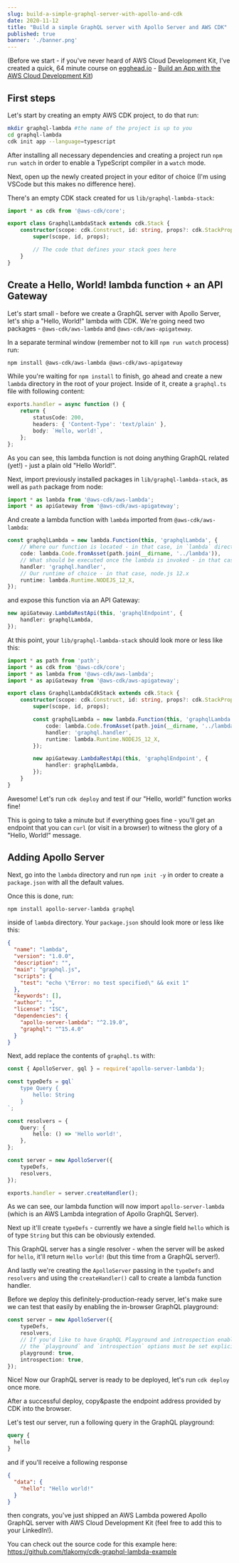 ```yaml
---
slug: build-a-simple-graphql-server-with-apollo-and-cdk
date: 2020-11-12
title: "Build a simple GraphQL server with Apollo Server and AWS CDK"
published: true
banner: './banner.png'
---
```


(Before we start - if you've never heard of AWS Cloud Development Kit, I've created a quick, 64 minute course on [egghead.io](https://egghead.io/s/km6vr) - [Build an App with the AWS Cloud Development Kit](https://egghead.io/courses/build-an-app-with-the-aws-cloud-development-kit?af=6p5abz))

## First steps

Let's start by creating an empty AWS CDK project, to do that run:

```bash
mkdir graphql-lambda #the name of the project is up to you
cd graphql-lambda
cdk init app --language=typescript
```

After installing all necessary dependencies and creating a project run `npm run watch` in order to enable a TypeScript compiler in a `watch` mode.

Next, open up the newly created project in your editor of choice (I'm using VSCode but this makes no difference here).

There's an empty CDK stack created for us `lib/graphql-lambda-stack`:

```ts
import * as cdk from '@aws-cdk/core';

export class GraphqlLambdaStack extends cdk.Stack {
    constructor(scope: cdk.Construct, id: string, props?: cdk.StackProps) {
        super(scope, id, props);

        // The code that defines your stack goes here
    }
}
```

## Create a Hello, World! lambda function + an API Gateway

Let's start small - before we create a GraphQL server with Apollo Server, let's ship a "Hello, World!" lambda with CDK. We're going need two packages - `@aws-cdk/aws-lambda` and `@aws-cdk/aws-apigateway`.

In a separate terminal window (remember not to kill `npm run watch` process) run:

```bash
npm install @aws-cdk/aws-lambda @aws-cdk/aws-apigateway
```

While you're waiting for `npm install` to finish, go ahead and create a new `lambda` directory in the root of your project. Inside of it, create a `graphql.ts` file with following content:

```ts
exports.handler = async function () {
    return {
        statusCode: 200,
        headers: { 'Content-Type': 'text/plain' },
        body: `Hello, world!`,
    };
};
```

As you can see, this lambda function is not doing anything GraphQL related (yet!) - just a plain old "Hello World!".

Next, import previously installed packages in  `lib/graphql-lambda-stack`, as well as `path` package from node:

```ts
import * as lambda from '@aws-cdk/aws-lambda';
import * as apiGateway from '@aws-cdk/aws-apigateway';
```

And create a lambda function with `lambda` imported from `@aws-cdk/aws-lambda`:

```ts
const graphqlLambda = new lambda.Function(this, 'graphqlLambda', {
    // Where our function is located - in that case, in `lambda` directory at the root of our project
    code: lambda.Code.fromAsset(path.join(__dirname, '../lambda')),
    // What should be executed once the lambda is invoked - in that case, the `handler` function exported by `graphql.ts`
    handler: 'graphql.handler',
    // Our runtime of choice - in that case, node.js 12.x
    runtime: lambda.Runtime.NODEJS_12_X,
});
```

and expose this function via an API Gateway:

```ts
new apiGateway.LambdaRestApi(this, 'graphqlEndpoint', {
    handler: graphqlLambda,
});
```

At this point, your `lib/graphql-lambda-stack` should look more or less like this:

```ts
import * as path from 'path';
import * as cdk from '@aws-cdk/core';
import * as lambda from '@aws-cdk/aws-lambda';
import * as apiGateway from '@aws-cdk/aws-apigateway';

export class GraphqlLambdaCdkStack extends cdk.Stack {
    constructor(scope: cdk.Construct, id: string, props?: cdk.StackProps) {
        super(scope, id, props);

        const graphqlLambda = new lambda.Function(this, 'graphqlLambda', {
            code: lambda.Code.fromAsset(path.join(__dirname, '../lambda')),
            handler: 'graphql.handler',
            runtime: lambda.Runtime.NODEJS_12_X,
        });

        new apiGateway.LambdaRestApi(this, 'graphqlEndpoint', {
            handler: graphqlLambda,
        });
    }
}
```

Awesome! Let's run `cdk deploy` and test if our "Hello, world!" function works fine!

This is going to take a minute but if everything goes fine - you'll get an endpoint that you can `curl` (or visit in a browser) to witness the glory of a "Hello, World!" message.

## Adding Apollo Server

Next, go into the `lambda` directory and run `npm init -y` in order to create a `package.json` with all the default values.

Once this is done, run:

```bash
npm install apollo-server-lambda graphql
```

inside of `lambda` directory. Your `package.json` should look more or less like this:

```json
{
  "name": "lambda",
  "version": "1.0.0",
  "description": "",
  "main": "graphql.js",
  "scripts": {
    "test": "echo \"Error: no test specified\" && exit 1"
  },
  "keywords": [],
  "author": "",
  "license": "ISC",
  "dependencies": {
    "apollo-server-lambda": "^2.19.0",
    "graphql": "^15.4.0"
  }
}
```

Next, add replace the contents of `graphql.ts` with:

```ts
const { ApolloServer, gql } = require('apollo-server-lambda');

const typeDefs = gql`
    type Query {
        hello: String
    }
`;

const resolvers = {
    Query: {
        hello: () => 'Hello world!',
    },
};

const server = new ApolloServer({
    typeDefs,
    resolvers,
});

exports.handler = server.createHandler();
```

As we can see, our lambda function will now import `apollo-server-lambda` (which is an AWS Lambda integration of Apollo GraphQL Server). 

Next up it'll create `typeDefs` - currently we have a single field `hello` which is of type `String` but this can be obviously extended.

This GraphQL server has a single resolver - when the server will be asked for `hello`, it'll return `Hello world!` (but this time from a GraphQL server!).

And lastly we're creating the `ApolloServer` passing in the `typeDefs` and `resolvers` and using the `createHandler()` call to create a lambda function handler.

Before we deploy this definitely-production-ready server, let's make sure we can test that easily by enabling the in-browser GraphQL playground:

```ts
const server = new ApolloServer({
    typeDefs,
    resolvers,
    // If you'd like to have GraphQL Playground and introspection enabled in production,
    // the `playground` and `introspection` options must be set explicitly to `true`.
    playground: true,
    introspection: true,
});
```

Nice! Now our GraphQL server is ready to be deployed, let's run `cdk deploy` once more.

After a successful deploy, copy&paste the endpoint address provided by CDK into the browser.

Let's test our server, run a following query in the GraphQL playground:

```graphql
query {
  hello
}
```

and if you'll receive a following response

```json
{
  "data": {
    "hello": "Hello world!"
  }
}
```

then congrats, you've just shipped an AWS Lambda powered Apollo GraphQL server with AWS Cloud Development Kit (feel free to add this to your LinkedIn!).

You can check out the source code for this example here: https://github.com/tlakomy/cdk-graphql-lambda-example